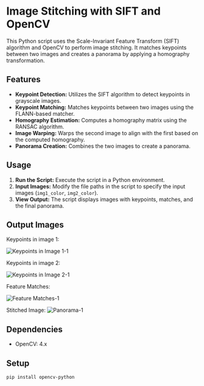 # Image Stitching with SIFT and OpenCV

This Python script uses the Scale-Invariant Feature Transform (SIFT) algorithm and OpenCV to perform image stitching. It matches keypoints between two images and creates a panorama by applying a homography transformation.

## Features

- **Keypoint Detection:** Utilizes the SIFT algorithm to detect keypoints in grayscale images.
- **Keypoint Matching:** Matches keypoints between two images using the FLANN-based matcher.
- **Homography Estimation:** Computes a homography matrix using the RANSAC algorithm.
- **Image Warping:** Warps the second image to align with the first based on the computed homography.
- **Panorama Creation:** Combines the two images to create a panorama.

## Usage

1. **Run the Script:** Execute the script in a Python environment.
2. **Input Images:** Modify the file paths in the script to specify the input images (`img1_color`, `img2_color`).
3. **View Output:** The script displays images with keypoints, matches, and the final panorama.

## Output Images

Keypoints in image 1:

![Keypoints in Image 1-1](https://github.com/upasana099/CV/assets/89516193/e7f14ca8-4cbc-4a08-b5b4-11bc1226d9ab)

Keypoints in image 2:

![Keypoints in Image 2-1](https://github.com/upasana099/CV/assets/89516193/4e5c7f91-63ed-401d-aa9c-89ba79d0a68d)

Feature Matches:

![Feature Matches-1](https://github.com/upasana099/CV/assets/89516193/19117b05-9e2d-4364-9696-6813e2d49954)

Stitched Image:
![Panorama-1](https://github.com/upasana099/CV/assets/89516193/6a13ef4a-892c-4e2b-9a1f-34d69b93a9c9)


## Dependencies

- OpenCV: 4.x

## Setup

```bash
pip install opencv-python
```
